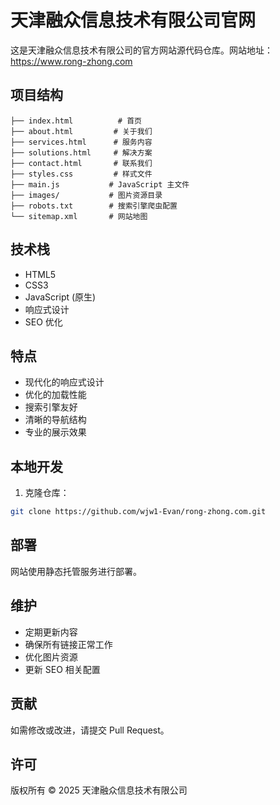 # 天津融众信息技术有限公司官网

这是天津融众信息技术有限公司的官方网站源代码仓库。网站地址：https://www.rong-zhong.com

## 项目结构

```
├── index.html          # 首页
├── about.html         # 关于我们
├── services.html      # 服务内容
├── solutions.html     # 解决方案
├── contact.html       # 联系我们
├── styles.css         # 样式文件
├── main.js           # JavaScript 主文件
├── images/           # 图片资源目录
├── robots.txt        # 搜索引擎爬虫配置
└── sitemap.xml       # 网站地图
```

## 技术栈

- HTML5
- CSS3
- JavaScript (原生)
- 响应式设计
- SEO 优化

## 特点

- 现代化的响应式设计
- 优化的加载性能
- 搜索引擎友好
- 清晰的导航结构
- 专业的展示效果

## 本地开发

1. 克隆仓库：
```bash
git clone https://github.com/wjw1-Evan/rong-zhong.com.git
```


## 部署

网站使用静态托管服务进行部署。

## 维护

- 定期更新内容
- 确保所有链接正常工作
- 优化图片资源
- 更新 SEO 相关配置

## 贡献

如需修改或改进，请提交 Pull Request。

## 许可

版权所有 © 2025 天津融众信息技术有限公司
